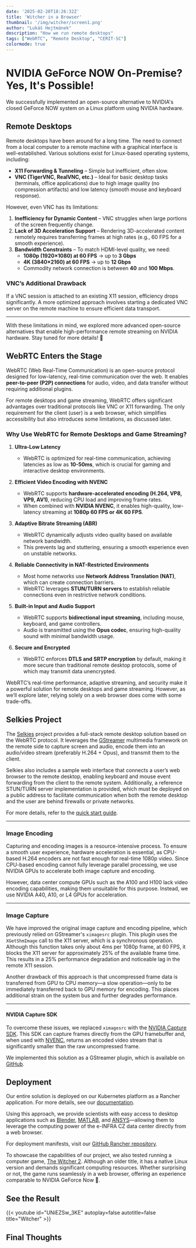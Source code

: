 ```yaml
---
date: '2025-02-20T18:26:32Z'
title: 'Witcher in a Browser'
thumbnail: '/img/witcher/screen1.png'
author: "Lukáš Hejtmánek"
description: "How we run remote desktops"
tags: ["WebRTC", "Remote Desktop", "CERIT-SC"]
colormode: true
---
```


# NVIDIA GeForce NOW On-Premise?<br/>Yes, It's Possible!  

We successfully implemented an open-source alternative to NVIDIA's closed GeForce NOW system on a Linux platform using NVIDIA hardware.  

## Remote Desktops  

Remote desktops have been around for a long time. The need to connect from a local computer to a remote machine with a graphical interface is well-established. Various solutions exist for Linux-based operating systems, including:  

- **X11 Forwarding & Tunneling** – Simple but inefficient, often slow.  
- **VNC (TigerVNC, RealVNC, etc.)** – Ideal for basic desktop tasks (terminals, office applications) due to high image quality (no compression artifacts) and low latency (smooth mouse and keyboard response).  

However, even VNC has its limitations:  

1. **Inefficiency for Dynamic Content** – VNC struggles when large portions of the screen frequently change.  
2. **Lack of 3D Acceleration Support** – Rendering 3D-accelerated content remotely requires transferring frames at high rates (e.g., 60 FPS for a smooth experience).  
3. **Bandwidth Constraints** – To match HDMI-level quality, we need:  
   - **1080p (1920×1080) at 60 FPS** → up to **3 Gbps**  
   - **4K (3840×2160) at 60 FPS** → up to **12 Gbps**
   - Commodity network connection is between **40** and **100 Mbps**.

### VNC’s Additional Drawback  

If a VNC session is attached to an existing X11 session, efficiency drops significantly. A more optimized approach involves starting a dedicated VNC server on the remote machine to ensure efficient data transport.  

---

With these limitations in mind, we explored more advanced open-source alternatives that enable high-performance remote streaming on NVIDIA hardware. Stay tuned for more details! 🚀

## WebRTC Enters the Stage

WebRTC (Web Real-Time Communication) is an open-source protocol designed for low-latency, real-time communication over the web. It enables **peer-to-peer (P2P) connections** for audio, video, and data transfer without requiring additional plugins.

For remote desktops and game streaming, WebRTC offers significant advantages over traditional protocols like VNC or X11 forwarding. The only requirement for the client (user) is a web browser, which simplifies accessibility but also introduces some limitations, as discussed later.

### Why Use WebRTC for Remote Desktops and Game Streaming?

1. **Ultra-Low Latency**
   - WebRTC is optimized for real-time communication, achieving latencies as low as **10-50ms**, which is crucial for gaming and interactive desktop environments.

2. **Efficient Video Encoding with NVENC**
   - WebRTC supports **hardware-accelerated encoding (H.264, VP8, VP9, AV1)**, reducing CPU load and improving frame rates.
   - When combined with **NVIDIA NVENC**, it enables high-quality, low-latency streaming at **1080p 60 FPS or 4K 60 FPS**.

3. **Adaptive Bitrate Streaming (ABR)**
   - WebRTC dynamically adjusts video quality based on available network bandwidth.
   - This prevents lag and stuttering, ensuring a smooth experience even on unstable networks.

4. **Reliable Connectivity in NAT-Restricted Environments**
   - Most home networks use **Network Address Translation (NAT)**, which can create connection barriers.
   - WebRTC leverages **STUN/TURN servers** to establish reliable connections even in restrictive network conditions.

5. **Built-in Input and Audio Support**
   - WebRTC supports **bidirectional input streaming**, including mouse, keyboard, and game controllers.
   - Audio is transmitted using the **Opus codec**, ensuring high-quality sound with minimal bandwidth usage.

6. **Secure and Encrypted**
   - WebRTC enforces **DTLS and SRTP encryption** by default, making it more secure than traditional remote desktop protocols, some of which may transmit data unencrypted.

WebRTC’s real-time performance, adaptive streaming, and security make it a powerful solution for remote desktops and game streaming. However, as we’ll explore later, relying solely on a web browser does come with some trade-offs.

## Selkies Project

The [Selkies](https://github.com/selkies-project) project provides a full-stack remote desktop solution based on the WebRTC protocol. It leverages the [GStreamer](https://gstreamer.freedesktop.org/) multimedia framework on the remote side to capture screen and audio, encode them into an audio/video stream (preferably H.264 + Opus), and transmit them to the client.  

Selkies also includes a sample web interface that connects a user’s web browser to the remote desktop, enabling keyboard and mouse event forwarding from the client to the remote system. Additionally, a reference STUN/TURN server implementation is provided, which must be deployed on a public address to facilitate communication when both the remote desktop and the user are behind firewalls or private networks.  

For more details, refer to the [quick start guide](https://selkies-project.github.io/selkies-gstreamer/start/).  

---

### Image Encoding

Capturing and encoding images is a resource-intensive process. To ensure a smooth user experience, hardware acceleration is essential, as CPU-based H.264 encoders are not fast enough for real-time 1080p video. Since CPU-based encoding cannot fully leverage parallel processing, we use NVIDIA GPUs to accelerate both image capture and encoding.  

However, data center compute GPUs such as the A100 and H100 lack video encoding capabilities, making them unsuitable for this purpose. Instead, we use NVIDIA A40, A10, or L4 GPUs for acceleration.  

---

### Image Capture

We have improved the original image capture and encoding pipeline, which previously relied on GStreamer's `ximagesrc` plugin. This plugin uses the `XGetShmImage` call to the X11 server, which is a synchronous operation. Although this function takes only about 4ms per 1080p frame, at 60 FPS, it blocks the X11 server for approximately 25% of the available frame time. This results in a 25% performance degradation and noticeable lag in the remote X11 session.  

Another drawback of this approach is that uncompressed frame data is transferred from GPU to CPU memory—a slow operation—only to be immediately transferred back to GPU memory for encoding. This places additional strain on the system bus and further degrades performance.  

---

#### NVIDIA Capture SDK

To overcome these issues, we replaced `ximagesrc` with the [NVIDIA Capture SDK](https://developer.nvidia.com/capture-sdk). This SDK can capture frames directly from the GPU framebuffer and, when used with [NVENC](https://developer.nvidia.com/video-codec-sdk), returns an encoded video stream that is significantly smaller than the raw uncompressed frame.  

We implemented this solution as a GStreamer plugin, which is available on [GitHub](https://github.com/CERIT-SC/gstreamer-nvimagesrc).  

## Deployment  

Our entire solution is deployed on our Kubernetes platform as a Rancher application. For more details, see our [documentation](https://docs.cerit.io/en/docs/rancher-apps/desktop).  

Using this approach, we provide scientists with easy access to desktop applications such as [Blender](https://www.blender.org/), [MATLAB](https://www.mathworks.com/products/matlab.html), and [ANSYS](https://www.ansys.com/)—allowing them to leverage the computing power of the e-INFRA CZ data center directly from a web browser.  

For deployment manifests, visit our [GitHub Rancher repository](https://github.com/CERIT-SC/rancher-apps).  

To showcase the capabilities of our project, we also tested running a computer game, [The Witcher 2](https://www.thewitcher.com/en/witcher2). Although an older title, it has a native Linux version and demands significant computing resources. Whether surprising or not, the game runs seamlessly in a web browser, offering an experience comparable to NVIDIA GeForce Now 🚀.

## See the Result  

{{< youtube id="UNiEZSw_3KE" autoplay=false autotitle=false title="Witcher" >}}


## Final Thoughts
